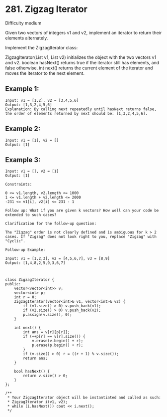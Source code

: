 # 281. Zigzag Iterator
Difficulty medium

Given two vectors of integers v1 and v2, implement an iterator to return their elements alternately.

Implement the ZigzagIterator class:

ZigzagIterator(List<int> v1, List<int> v2) initializes the object with the two vectors v1 and v2.
boolean hasNext() returns true if the iterator still has elements, and false otherwise.
int next() returns the current element of the iterator and moves the iterator to the next element.


## Example 1:
```
Input: v1 = [1,2], v2 = [3,4,5,6]
Output: [1,3,2,4,5,6]
Explanation: By calling next repeatedly until hasNext returns false, the order of elements returned by next should be: [1,3,2,4,5,6].
```


## Example 2:
```
Input: v1 = [1], v2 = []
Output: [1]
```


## Example 3:
```
Input: v1 = [], v2 = [1]
Output: [1]
```


```
Constraints:

0 <= v1.length, v2.length <= 1000
1 <= v1.length + v2.length <= 2000
-231 <= v1[i], v2[i] <= 231 - 1
```


```
Follow up: What if you are given k vectors? How well can your code be extended to such cases?

Clarification for the follow-up question:

The "Zigzag" order is not clearly defined and is ambiguous for k > 2 cases. If "Zigzag" does not look right to you, replace "Zigzag" with "Cyclic".

Follow-up Example:

Input: v1 = [1,2,3], v2 = [4,5,6,7], v3 = [8,9]
Output: [1,4,8,2,5,9,3,6,7]
```


#
```
class ZigzagIterator {
public:
    vector<vector<int>> v;
    vector<int> p;
    int r = 0;
    ZigzagIterator(vector<int>& v1, vector<int>& v2) {
        if (v1.size() > 0) v.push_back(v1);
        if (v2.size() > 0) v.push_back(v2);
        p.assign(v.size(), 0);
    }

    int next() {
        int ans = v[r][p[r]];
        if (++p[r] == v[r].size()) {
            v.erase(v.begin() + r);
            p.erase(p.begin() + r);
        }
        if (v.size() > 0) r = ((r + 1) % v.size());
        return ans;
    }

    bool hasNext() {
        return v.size() > 0;
    }
};

/**
 * Your ZigzagIterator object will be instantiated and called as such:
 * ZigzagIterator i(v1, v2);
 * while (i.hasNext()) cout << i.next();
 */
```